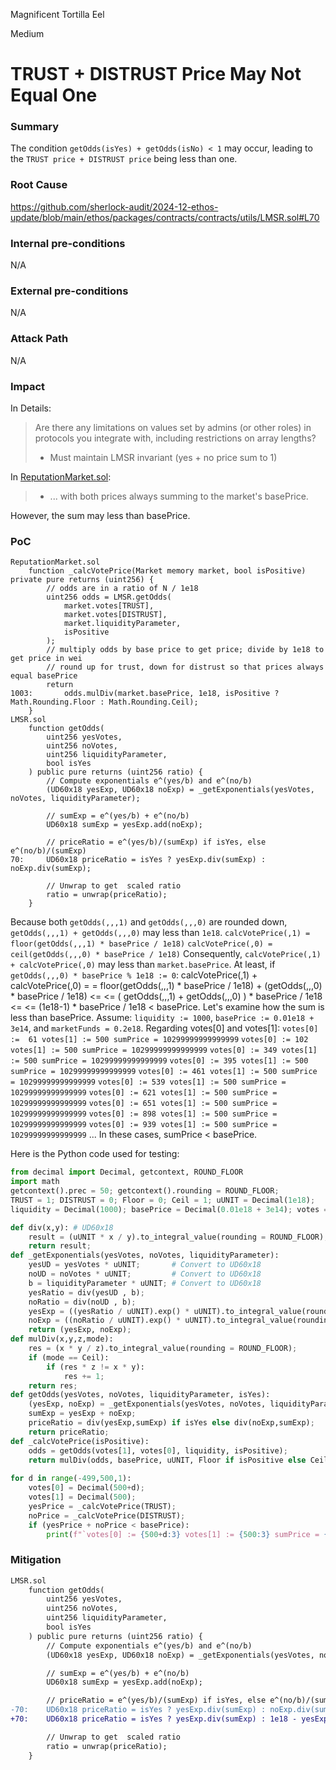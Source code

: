 Magnificent Tortilla Eel

Medium

# TRUST + DISTRUST Price May Not Equal One

### Summary
The condition `getOdds(isYes) + getOdds(isNo) < 1` may occur, leading to the `TRUST price + DISTRUST price` being less than one.

### Root Cause
https://github.com/sherlock-audit/2024-12-ethos-update/blob/main/ethos/packages/contracts/contracts/utils/LMSR.sol#L70

### Internal pre-conditions
N/A

### External pre-conditions
N/A

### Attack Path
N/A

### Impact
In Details:
> Are there any limitations on values set by admins (or other roles) in protocols you integrate with, including restrictions on array lengths?
> - Must maintain LMSR invariant (yes + no price sum to 1)

In [ReputationMarket.sol](https://github.com/sherlock-audit/2024-12-ethos-update/blob/main/ethos/packages/contracts/contracts/ReputationMarket.sol#L22):
>  * ... with both prices always summing to the market's basePrice.

However, the sum may less than basePrice.

### PoC
```solidity
ReputationMarket.sol
    function _calcVotePrice(Market memory market, bool isPositive) private pure returns (uint256) {
        // odds are in a ratio of N / 1e18
        uint256 odds = LMSR.getOdds(
            market.votes[TRUST],
            market.votes[DISTRUST],
            market.liquidityParameter,
            isPositive
        );
        // multiply odds by base price to get price; divide by 1e18 to get price in wei
        // round up for trust, down for distrust so that prices always equal basePrice
        return
1003:       odds.mulDiv(market.basePrice, 1e18, isPositive ? Math.Rounding.Floor : Math.Rounding.Ceil);
    }
LMSR.sol
    function getOdds(
        uint256 yesVotes,
        uint256 noVotes,
        uint256 liquidityParameter,
        bool isYes
    ) public pure returns (uint256 ratio) {
        // Compute exponentials e^(yes/b) and e^(no/b)
        (UD60x18 yesExp, UD60x18 noExp) = _getExponentials(yesVotes, noVotes, liquidityParameter);

        // sumExp = e^(yes/b) + e^(no/b)
        UD60x18 sumExp = yesExp.add(noExp);

        // priceRatio = e^(yes/b)/(sumExp) if isYes, else e^(no/b)/(sumExp)
70:     UD60x18 priceRatio = isYes ? yesExp.div(sumExp) : noExp.div(sumExp);

        // Unwrap to get  scaled ratio
        ratio = unwrap(priceRatio);
    }
```
Because both `getOdds(,,,1)` and `getOdds(,,,0)` are rounded down, `getOdds(,,,1) + getOdds(,,,0)` may less than `1e18`.
`calcVotePrice(,1) = floor(getOdds(,,,1) * basePrice / 1e18)`
`calcVotePrice(,0) = ceil(getOdds(,,,0) * basePrice / 1e18)`
Consequently, `calcVotePrice(,1) + calcVotePrice(,0)` may less than `market.basePrice`.
At least, if `getOdds(,,,0) * basePrice % 1e18 := 0`:
    calcVotePrice(,1) + calcVotePrice(,0) = 
    = floor(getOdds(,,,1) * basePrice / 1e18) + (getOdds(,,,0) * basePrice / 1e18) <= 
    <= ( getOdds(,,,1) + getOdds(,,,0) ) * basePrice / 1e18 <= 
    <= (1e18-1) * basePrice / 1e18 < basePrice.
Let's examine how the sum is less than basePrice.
Assume: `liquidity := 1000`, `basePrice := 0.01e18 + 3e14`, and `marketFunds = 0.2e18`.
Regarding votes[0] and votes[1]:
`votes[0] :=  61 votes[1] := 500 sumPrice = 10299999999999999`
`votes[0] := 102 votes[1] := 500 sumPrice = 10299999999999999`
`votes[0] := 349 votes[1] := 500 sumPrice = 10299999999999999`
`votes[0] := 395 votes[1] := 500 sumPrice = 10299999999999999`
`votes[0] := 461 votes[1] := 500 sumPrice = 10299999999999999`
`votes[0] := 539 votes[1] := 500 sumPrice = 10299999999999999`
`votes[0] := 621 votes[1] := 500 sumPrice = 10299999999999999`
`votes[0] := 651 votes[1] := 500 sumPrice = 10299999999999999`
`votes[0] := 898 votes[1] := 500 sumPrice = 10299999999999999`
`votes[0] := 939 votes[1] := 500 sumPrice = 10299999999999999`
...
In these cases, sumPrice < basePrice.

Here is the Python code used for testing:
```Python
from decimal import Decimal, getcontext, ROUND_FLOOR
import math
getcontext().prec = 50; getcontext().rounding = ROUND_FLOOR;
TRUST = 1; DISTRUST = 0; Floor = 0; Ceil = 1; uUNIT = Decimal(1e18);
liquidity = Decimal(1000); basePrice = Decimal(0.01e18 + 3e14); votes = [Decimal(1)] * 2;

def div(x,y): # UD60x18
    result = (uUNIT * x / y).to_integral_value(rounding = ROUND_FLOOR);
    return result;
def _getExponentials(yesVotes, noVotes, liquidityParameter):
    yesUD = yesVotes * uUNIT;       # Convert to UD60x18
    noUD = noVotes * uUNIT;         # Convert to UD60x18
    b = liquidityParameter * uUNIT; # Convert to UD60x18
    yesRatio = div(yesUD , b);
    noRatio = div(noUD , b);
    yesExp = ((yesRatio / uUNIT).exp() * uUNIT).to_integral_value(rounding = ROUND_FLOOR);
    noExp = ((noRatio / uUNIT).exp() * uUNIT).to_integral_value(rounding = ROUND_FLOOR);
    return (yesExp, noExp);
def mulDiv(x,y,z,mode):
    res = (x * y / z).to_integral_value(rounding = ROUND_FLOOR);
    if (mode == Ceil):
        if (res * z != x * y):
            res += 1;
    return res;
def getOdds(yesVotes, noVotes, liquidityParameter, isYes):
    (yesExp, noExp) = _getExponentials(yesVotes, noVotes, liquidityParameter);
    sumExp = yesExp + noExp;
    priceRatio = div(yesExp,sumExp) if isYes else div(noExp,sumExp);
    return priceRatio;
def _calcVotePrice(isPositive):
    odds = getOdds(votes[1], votes[0], liquidity, isPositive);
    return mulDiv(odds, basePrice, uUNIT, Floor if isPositive else Ceil);
 
for d in range(-499,500,1):
    votes[0] = Decimal(500+d);
    votes[1] = Decimal(500);
    yesPrice = _calcVotePrice(TRUST);
    noPrice = _calcVotePrice(DISTRUST);
    if (yesPrice + noPrice < basePrice):
        print(f"`votes[0] := {500+d:3} votes[1] := {500:3} sumPrice = {yesPrice + noPrice}`");
```

### Mitigation
```diff
LMSR.sol
    function getOdds(
        uint256 yesVotes,
        uint256 noVotes,
        uint256 liquidityParameter,
        bool isYes
    ) public pure returns (uint256 ratio) {
        // Compute exponentials e^(yes/b) and e^(no/b)
        (UD60x18 yesExp, UD60x18 noExp) = _getExponentials(yesVotes, noVotes, liquidityParameter);

        // sumExp = e^(yes/b) + e^(no/b)
        UD60x18 sumExp = yesExp.add(noExp);

        // priceRatio = e^(yes/b)/(sumExp) if isYes, else e^(no/b)/(sumExp)
-70:    UD60x18 priceRatio = isYes ? yesExp.div(sumExp) : noExp.div(sumExp);
+70:    UD60x18 priceRatio = isYes ? yesExp.div(sumExp) : 1e18 - yesExp.div(sumExp);

        // Unwrap to get  scaled ratio
        ratio = unwrap(priceRatio);
    }
```
